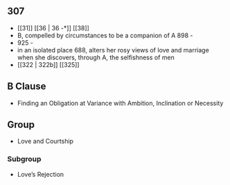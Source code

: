 ## 307
- [[31]] [[36 | 36 -*]] [[38]] 
- B, compelled by circumstances to be a companion of A 898 -
- 925 -
- in an isolated place 688, alters her rosy views of love and marriage when she discovers, through A, the selfishness of men
- [[322 | 322b]] [[325]] 

## B Clause
- Finding an Obligation at Variance with Ambition, Inclination or Necessity

## Group
- Love and Courtship

### Subgroup
- Love’s Rejection

